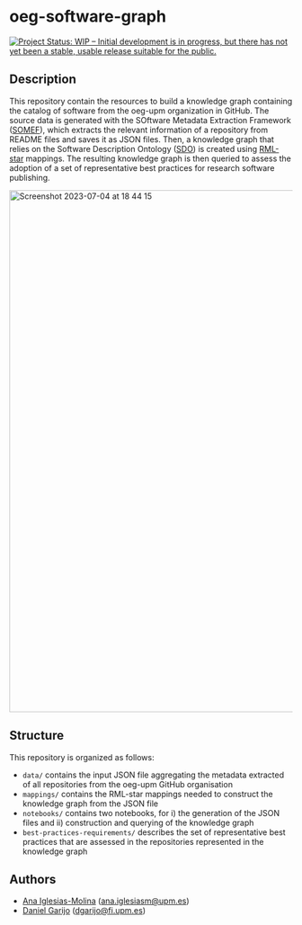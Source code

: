 # oeg-software-graph
[![Project Status: WIP – Initial development is in progress, but there has not yet been a stable, usable release suitable for the public.](https://www.repostatus.org/badges/latest/wip.svg)](https://www.repostatus.org/#wip)

## Description

This repository contain the resources to build a knowledge graph containing the catalog of software from the oeg-upm organization in GitHub. The source data is generated with the SOftware Metadata Extraction Framework ([SOMEF](https://github.com/KnowledgeCaptureAndDiscovery/somef)), which extracts the relevant information of a repository from README files and saves it as JSON files. Then, a knowledge graph that relies on the Software Description Ontology ([SDO](https://w3id.org/okn/o/sd)) is created using [RML-star](http://w3id.org/rml/star/spec/) mappings. The resulting knowledge graph is then queried to assess the adoption of a set of representative best practices for research software publishing.

<img width="928" alt="Screenshot 2023-07-04 at 18 44 15" src="https://github.com/oeg-upm/oeg-software-graph/assets/36294992/69f693f5-9aa8-4891-bdb9-8b1a2114626b">

## Structure

This repository is organized as follows:
* `data/` contains the input JSON file aggregating the metadata extracted of all repositories from the oeg-upm GitHub organisation
* `mappings/` contains the RML-star mappings needed to construct the knowledge graph from the JSON file
* `notebooks/` contains two notebooks, for i) the generation of the JSON files and ii) construction and querying of the knowledge graph
* `best-practices-requirements/` describes the set of representative best practices that are assessed in the repositories represented in the knowledge graph

## Authors
* [Ana Iglesias-Molina](https://github.com/anaigmo) ([ana.iglesiasm@upm.es](mailto:ana.iglesiasm@upm.es))
* [Daniel Garijo](https://github.com/dgarijo) ([dgarijo@fi.upm.es](mailto:dgarijo@fi.upm.es))
